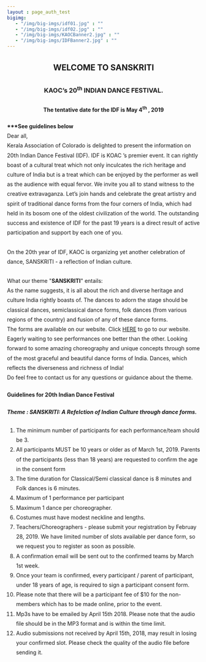 ```yaml
---
layout : page_auth_test
bigimg:
   - "/img/big-imgs/idf01.jpg" : ""
   - "/img/big-imgs/idf02.jpg" : ""
   - "/img/big-imgs/KAOCBanner2.jpg" : ""
   - "/img/big-imgs/IDFBanner2.jpg" : ""
---
```

<body style="font-serif;line-height:1.8">
	<div align="center"><h2>WELCOME TO SANSKRITI </h2>
		<h3>KAOC’s 20<sup>th</sup> INDIAN DANCE FESTIVAL. </h3>
		<h4>The tentative date for the IDF is May 4<sup>th</sup> , 2019 </h4></div>
<p>
	<b>***See guidelines below</b><br/>
 Dear all,<br/>
Kerala Association of Colorado is delighted to present the information on 20th Indian Dance Festival (IDF). IDF is KOAC ’s premier event. It can rightly boast of a cultural treat which not only inculcates the rich heritage and culture of India but is a treat which can be enjoyed by the performer as well as the audience with equal fervor. We invite you all to stand witness to the creative extravaganza. Let’s join hands and celebrate the great artistry and spirit of traditional dance forms from the four corners of India, which had held in its bosom one of the oldest civilization of the world. The outstanding success and existence of IDF for the past 19 years is a direct result of active participation and support by each one of you.<br/><br/>
On the 20th year of IDF, KAOC is organizing yet another celebration of dance, SANSKRITI - a reflection of Indian culture.<br/><br/>
What our theme "<b>SANSKRITI</b>" entails:<br/>
As the name suggests, it is all about the rich and diverse heritage and culture  India rightly boasts of. The dances to adorn the stage should be classical dances, semiclassical dance forms, folk dances (from various regions of the country) and fusion of any of these dance forms.<br/>
The forms are available on our website. Click <a href="https://docs.google.com/forms/d/e/1FAIpQLSdqsYxBcYxB7NRks2pJAT_4lVjGrl9j200B194wHZCOr-sciQ/viewform">HERE</a> to go to our website.<br/>
Eagerly waiting to see performances one better than the other. Looking forward to some amazing choreography and unique concepts through some of the most graceful and beautiful dance forms of India. Dances, which reflects the diverseness and richness of India!<br/>
Do feel free to contact us for any questions or guidance about the theme.	
</p>
	<h4> Guidelines for 20th Indian Dance Festival</h4>
	<h5>Theme : SANSKRITI: A Refelction of Indian Culture through dance forms.</h5>
<ol>	
<li>The minimum number of participants for each performance/team should be 3.
</li><li>All participants MUST be 10 years or older as of March 1st, 2019. Parents of the participants (less than 18 years) are requested to confirm the age in the consent form
</li><li>The time duration for Classical/Semi classical dance is 8 minutes and Folk dances is 6 minutes.
</li><li>Maximum of 1 performance per participant
</li><li>Maximum 1 dance per choreographer.
</li><li>Costumes must have modest neckline and lengths.
</li><li>Teachers/Choreographers - please submit your registration by Februay 28, 2019. We have limited number of slots available per dance form, so we request you to register as soon as possible. 
</li><li>A confirmation email will be sent out to the confirmed teams by March 1st week. 
</li><li>Once your team is confirmed, every participant / parent of participant, under 18 years of age, is required to sign a participant consent form.
</li><li>Please note that there will be a participant fee of $10 for the non-members which has to be made online, prior to the event.
</li><li>Mp3s have to be emailed by April 15th 2018. Please note that the audio file should be in the MP3 format and is within the time limit.
</li><li>Audio submissions not received by April 15th, 2018, may result in losing your confirmed slot. Please check the quality of the audio file before sending it.	
	</li></ol>
</body>
